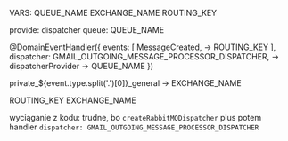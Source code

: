 VARS:
QUEUE_NAME
EXCHANGE_NAME
ROUTING_KEY

provide: dispatcher
queue: QUEUE_NAME

@DomainEventHandler({
  events: [
    MessageCreated, -> ROUTING_KEY
  ],
  dispatcher: GMAIL_OUTGOING_MESSAGE_PROCESSOR_DISPATCHER, -> dispatcherProvider -> QUEUE_NAME
})


private_${event.type.split('.')[0]}_general -> EXCHANGE_NAME

ROUTING_KEY
EXCHANGE_NAME

wyciąganie z kodu: trudne, bo `createRabbitMQDispatcher` plus potem handler `dispatcher: GMAIL_OUTGOING_MESSAGE_PROCESSOR_DISPATCHER`
